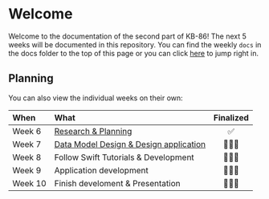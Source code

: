 # Welcome

Welcome to the documentation of the second part of KB-86! The next 5 weeks will be documented in this repository. You can find the weekly `docs` in the docs folder to the top of this page or you can click [here](https://github.com/mwdossantos/kb-86/blob/master/week-6-research-and-planning.md) to jump right in.

## Planning

You can also view the individual weeks on their own:


|When|What|Finalized|
|:---|:---|:---:|
|Week 6|[Research & Planning](https://github.com/mwdossantos/kb-86/blob/master/week-6-research-and-planning.md)|✅|
|Week 7|[Data Model Design & Design application](https://github.com/mwdossantos/kb-86/blob/master/week-7-data-model-design-and-design-application.md)|🧑🏻‍💻|
|Week 8|Follow Swift Tutorials & Development|🧑🏻‍💻|
|Week 9|Application development |🧑🏻‍💻|
|Week 10|Finish develoment & Presentation|🧑🏻‍💻|